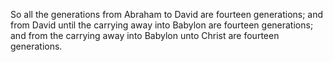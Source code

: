 So all the generations from Abraham to David are fourteen generations; and from David until the carrying away into Babylon are fourteen generations; and from the carrying away into Babylon unto Christ are fourteen generations.

